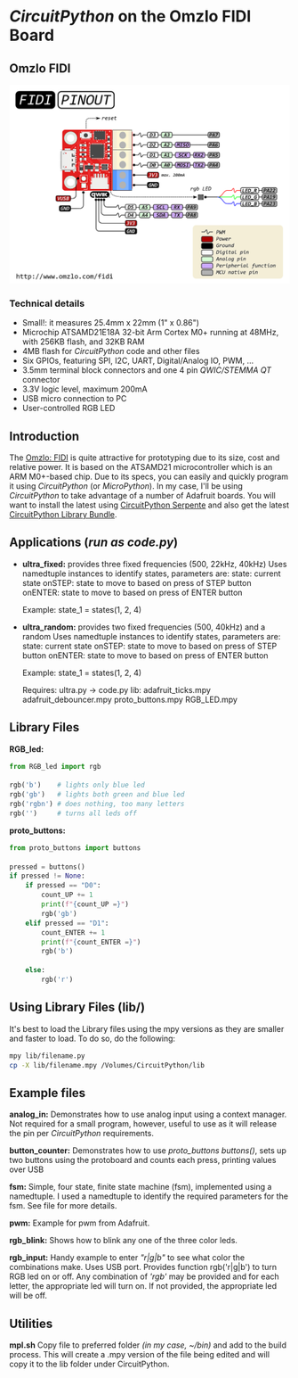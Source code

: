 # *CircuitPython* on the Omzlo FIDI Board
## Omzlo FIDI
![Omzlo FIDI pinout](./fidi-pinout.png)
### Technical details
* Small!: it measures 25.4mm x 22mm (1" x 0.86")
* Microchip ATSAMD21E18A 32-bit Arm Cortex M0+ running at 48MHz, with 256KB flash, and 32KB RAM
* 4MB flash for *CircuitPython* code and other files
* Six GPIOs, featuring SPI, I2C, UART, Digital/Analog IO, PWM, ...
* 3.5mm terminal block connectors and one 4 pin *QWIC/STEMMA QT* connector
* 3.3V logic level, maximum 200mA
* USB micro connection to PC
* User-controlled RGB LED

## Introduction
The [Omzlo: FIDI](https://www.omzlo.com/articles/fidi-a-tiny-board-for-super-fast-prototyping-with-circuitpython) is quite attractive for prototyping due to its size, cost and relative power. It is based on the ATSAMD21 microcontroller which is an ARM M0+-based chip. Due to its specs, you can easily and quickly program it using *CircuitPython* (or *MicroPython*). In my case, I'll be using *CircuitPython* to take advantage of a number of Adafruit boards. You will want to install the latest  using [CircuitPython Serpente](https://circuitpython.org/board/serpente/) and also get the latest [CircuitPython Library Bundle](https://circuitpython.org/libraries).

## Applications (*run as code.py*)
* **ultra_fixed:** provides three fixed frequencies (500, 22kHz, 40kHz)
    Uses namedtuple instances to identify states, parameters are:
    state: current state
    onSTEP: state to move to based on press of STEP button
    onENTER: state to move to based on press of ENTER button

    Example:
    state_1 = states(1, 2, 4)


* **ultra_random:** provides two fixed frequencies (500, 40kHz) and a random
    Uses namedtuple instances to identify states, parameters are:
    state: current state
    onSTEP: state to move to based on press of STEP button
    onENTER: state to move to based on press of ENTER button

    Example:
    state_1 = states(1, 2, 4)

    Requires:
        ultra.py -> code.py
        lib:
            adafruit_ticks.mpy
            adafruit_debouncer.mpy
            proto_buttons.mpy
            RGB_LED.mpy

## Library Files
**RGB_led:** 
```python
from RGB_led import rgb

rgb('b') 	# lights only blue led
rgb('gb') 	# lights both green and blue led
rgb('rgbn')	# does nothing, too many letters
rgb('')		# turns all leds off
```
**proto_buttons:**
```python
from proto_buttons import buttons

pressed = buttons()
if pressed != None:
    if pressed == "D0":
        count_UP += 1
        print(f"{count_UP =}")
        rgb('gb')
    elif pressed == "D1":
        count_ENTER += 1
        print(f"{count_ENTER =}")
        rgb('b')

    else:
        rgb('r')

```

## Using Library Files (lib/)
It's best to load the Library files using the mpy versions as they are smaller and faster to load. To do so, do the following:
```bash
mpy lib/filename.py
cp -X lib/filename.mpy /Volumes/CircuitPython/lib
```
## Example files
**analog_in:**
Demonstrates how to use analog input using a context manager. Not required for a small program, however, useful to use as it will release the pin per *CircuitPython* requirements.

**button_counter:**
Demonstrates how to use *proto_buttons buttons()*, sets up two buttons using the protoboard and counts each press, printing values over USB

**fsm:**
Simple, four state, finite state machine (fsm), implemented using a namedtuple. I used a namedtuple to identify the required parameters for the fsm. See file for more details.

**pwm:**
Example for pwm from Adafruit.

**rgb_blink:**
Shows how to blink any one of the three color leds.

**rgb_input:**
Handy example to enter *"r|g|b"* to see what color the combinations make. Uses USB port. Provides function rgb('r|g|b') to turn RGB led on or off. Any combination of *'rgb'* may be provided and for each letter, the appropriate led will turn on. If not provided, the appropriate led will be off.

## Utilities
**mpl.sh**
Copy file to preferred folder *(in my case, \~/bin)* and add to the build process. This will create a .mpy version of the file being edited and will copy it to the lib folder under CircuitPython. 